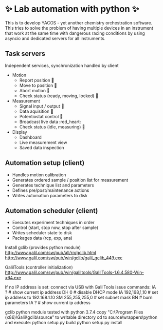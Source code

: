 # :sparkles: Lab automation with python :sparkles:
This is to develop YACOS - yet another chemistry orchestration software. This tries to solve the problem of having multiple devices in an instrument that work at the same time with dangerous racing conditions by using asyncio and dedicated servers for all instruments. 
## Task servers
Independent services, synchronization handled by client
- Motion
  - Report position :green_heart:
  - Move to position :green_heart:
  - Abort motion :green_heart:
  - Check status (ready, moving, locked) :green_heart:
- Measurement
  - Signal input / output :green_heart:
  - Data aquisition :green_heart:
  - Potentiostat control :yellow_heart:
  - Broadcast live data :red_heart:
  - Check status (idle, measuring) :yellow_heart:
- Display
  - Dashboard
  - Live measurement view
  - Saved data inspection

## Automation setup (client)
- Handles motion calibration
- Generates ordered sample / position list for measurement
- Generates technique list and parameters
- Defines pre/post/maintenance actions
- Writes automation parameters to disk

## Automation scheduler (client)
- Executes experiment techniques in order
- Control (start, stop now, stop after sample)
- Writes scheduler state to disk
- Packages data (rcp, exp, ana)


Install gclib (provides python module)
http://www.galil.com/sw/pub/all/rn/gclib.html
http://www.galil.com/sw/pub/win/gclib/galil_gclib_449.exe

GalilTools (controller initialization)
http://www.galil.com/sw/pub/win/galiltools/GalilTools-1.6.4.580-Win-x64.exe

If no IP address is set:
    connect via USB with GalilTools
    issue commands:
        IA ? # show current ip address
        DH 0 # disable DHCP mode
        IA 192,168,1,10 # set ip address to 192.168.1.10
        SM 255,255,255,0 # set subnet mask
        BN # burn parameters
        IA ? # show current ip address
        

gclib python module tested with python 3.7.4
    copy "C:\Program Files (x86)\Galil\gclib\source" to writable directory
    cd to source\wrappers\python and execute: 
        python setup.py build
        python setup.py install
